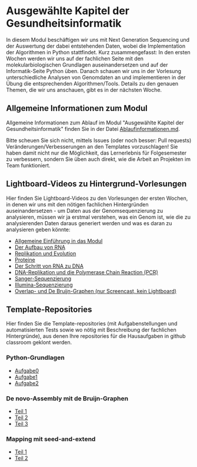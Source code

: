 # Ausgewählte Kapitel der Gesundheitsinformatik

In diesem Modul beschäftigen wir uns mit Next Generation Sequencing und der Auswertung der dabei entstehenden Daten, wobei die Implementation der Algorithmen in Python stattfindet. Kurz zusammengefasst: In den ersten Wochen werden wir uns auf der fachlichen Seite mit den molekularbiologischen Grundlagen auseinandersetzen und auf der Informatik-Seite Python üben. Danach schauen wir uns in der Vorlesung unterschiedliche Analysen von Genomdaten an und implementieren in der Übung die entsprechenden Algorithmen/Tools. Details zu den genauen Themen, die wir uns anschauen, gibt es in der nächsten Woche.

## Allgemeine Informationen zum Modul

Allgemeine Informationen zum Ablauf im Modul "Ausgewählte Kapitel der Gesundheitsinformatik" finden Sie in der Datei [Ablaufinformationen.md](Ablaufinformationen.md).

Bitte scheuen Sie sich nicht, mittels Issues (oder noch besser: Pull requests) Veränderungen/Verbesserungen an den Templates vorzuschlagen! Sie haben damit nicht nur die Möglichkeit, das Lernerlebnis für Folgesemester zu verbessern, sondern Sie üben auch direkt, wie die Arbeit an Projekten im Team funktioniert.

## Lightboard-Videos zu Hintergrund-Vorlesungen

Hier finden Sie Lightboard-Videos zu den Vorlesungen der ersten Wochen, in denen wir uns mit den nötigen fachlichen Hintergründen auseinandersetzen - um Daten aus der Genomsequenzierung zu analysieren, müssen wir ja erstmal verstehen, was ein Genom ist, wie die zu analysierenden Daten daraus generiert werden und was es daran zu analysieren geben könnte:

* [Allgemeine Einführung in das Modul](https://mediathek.htw-berlin.de/album/video/01-Next-Generation-DNA-Sequencing/09488d7886091c17fc9c259cca9ea534/286)
* [Der Aufbau von RNA](https://mediathek.htw-berlin.de/album/video/02-Der-Aufbau-von-RNA/4ad355fe5cbf6a2efdb76f059141e0ce/286)
* [Replikation und Evolution](https://mediathek.htw-berlin.de/album/video/03-Replikation-und-Evolution/ee36c22763a4bf6afc88d7b41043200b/286)
* [Proteine](https://mediathek.htw-berlin.de/album/video/04-Proteine/606935dd928f3b2c58f07ba71d0a25db/286)
* [Der Schritt von RNA zu DNA](https://mediathek.htw-berlin.de/album/video/05-Der-Schritt-von-RNA-zu-DNA/fda478388c02d238b8ed30d96d4e75e7/286)
* [DNA-Replikation und die Polymerase Chain Reaction (PCR)](https://mediathek.htw-berlin.de/album/video/06-DNA-Replikation-und-Polymerase-Chain-Reaction-PCR/93f49a9dd18f1d9f1f710ea7345c97d3/286)
* [Sanger-Sequenzierung](https://mediathek.htw-berlin.de/album/video/07-Sanger-Sequencing/deb8e9abe160e347e854d9b03cb9b155/286)
* [Illumina-Sequenzierung](https://mediathek.htw-berlin.de/album/video/08-Illumina-Sequencing/346d21d2ac674bdca0f5d4b2787f25d0/286)
* [Overlap- und De Bruijn-Graphen (nur Screencast, kein Lightboard)](https://mediathek.htw-berlin.de/album/video/09-Overlap-und-de-Bruijn-Graphen/fe8625180bbb3b87889d509a88abca9d/286)

## Template-Repositories

Hier finden Sie die Template-repositories (mit Aufgabenstellungen und automatisierten Tests sowie wo nötig mit Beschreibung der fachlichen Hintergründe), aus denen Ihre repositories für die Hausaufgaben in github classroom geklont werden.

### Python-Grundlagen

* [Aufgabe0](https://github.com/dabrowskiw/Template-AKGI-Aufgabe0)
* [Aufgabe1](https://github.com/dabrowskiw/Template-AKGI-Aufgabe1)
* [Aufgabe2](https://github.com/dabrowskiw/Template-AKGI-Aufgabe2)

### De novo-Assembly mit de Bruijn-Graphen

* [Teil 1](https://github.com/dabrowskiw/Template-AKGI-Assembler-Aufgabe1)
* [Teil 2](https://github.com/dabrowskiw/Template-AKGI-Assembler-Aufgabe1.1)
* [Teil 3](https://github.com/dabrowskiw/Template-AKGI-Assembler-Aufgabe2)

### Mapping mit seed-and-extend

* [Teil 1](https://github.com/dabrowskiw/Template-AKGI-Mapping1)
* [Teil 2](https://github.com/dabrowskiw/Template-AKGI-Mapping-Aufgabe2)
